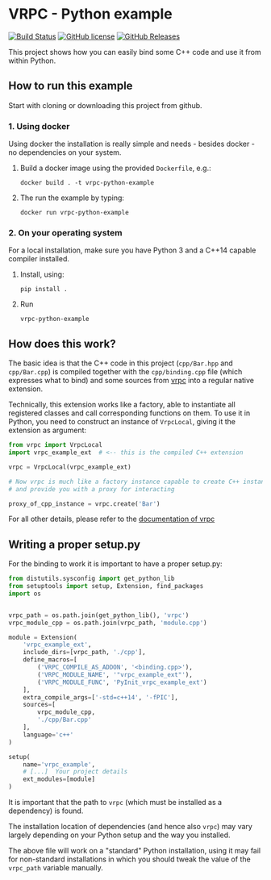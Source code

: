 # VRPC - Python example
[![Build Status](https://travis-ci.org/bheisen/vrpc-python-example.svg?branch=master)](https://travis-ci.org/bheisen/vrpc-python-example)
[![GitHub license](https://img.shields.io/badge/license-MIT-blue.svg)](https://raw.githubusercontent.com/bheisen/vrpc-python-example/master/LICENSE)
[![GitHub Releases](https://img.shields.io/github/tag/bheisen/vrpc.svg)](https://github.com/bheisen/vrpc/tag)

This project shows how you can easily bind some C++ code and use it from within
Python.

## How to run this example

Start with cloning or downloading this project from github.

### 1. Using docker

Using docker the installation is really simple and needs - besides docker -
no dependencies on your system.

1. Build a docker image using the provided `Dockerfile`, e.g.:

    ```
    docker build . -t vrpc-python-example
    ```

2. The run the example by typing:

    ```
    docker run vrpc-python-example
    ```

### 2. On your operating system

For a local installation, make sure you have Python 3 and a C++14 capable
compiler installed.

1. Install, using:
    ```
    pip install .
    ```

2. Run
    ```
    vrpc-python-example
    ```

## How does this work?

The basic idea is that the C++ code in this project (`cpp/Bar.hpp` and
`cpp/Bar.cpp`) is compiled together with the `cpp/binding.cpp` file (which
expresses what to bind) and some sources from
[vrpc](https://github.com/bheisen/vrpc) into a regular native extension.

Technically, this extension works like a factory, able to instantiate all
registered classes and call corresponding functions on them. To use it in
Python, you need to construct an instance of `VrpcLocal`, giving it the
extension as argument:

```python
from vrpc import VrpcLocal
import vrpc_example_ext  # <-- this is the compiled C++ extension

vrpc = VrpcLocal(vrpc_example_ext)

# Now vrpc is much like a factory instance capable to create C++ instance
# and provide you with a proxy for interacting

proxy_of_cpp_instance = vrpc.create('Bar')
```

For all other details, please refer to the [documentation of
vrpc](https://github.com/bheisen/vrpc#readme)

## Writing a proper setup.py

For the binding to work it is important to have a proper setup.py:

```python
from distutils.sysconfig import get_python_lib
from setuptools import setup, Extension, find_packages
import os


vrpc_path = os.path.join(get_python_lib(), 'vrpc')
vrpc_module_cpp = os.path.join(vrpc_path, 'module.cpp')

module = Extension(
    'vrpc_example_ext',
    include_dirs=[vrpc_path, './cpp'],
    define_macros=[
        ('VRPC_COMPILE_AS_ADDON', '<binding.cpp>'),
        ('VRPC_MODULE_NAME', '"vrpc_example_ext"'),
        ('VRPC_MODULE_FUNC', 'PyInit_vrpc_example_ext')
    ],
    extra_compile_args=['-std=c++14', '-fPIC'],
    sources=[
        vrpc_module_cpp,
        './cpp/Bar.cpp'
    ],
    language='c++'
)

setup(
    name='vrpc_example',
    # [...]  Your project details
    ext_modules=[module]
)
```

It is important that the path to `vrpc` (which must be installed as a
dependency) is found.

The installation location of dependencies (and hence also `vrpc`) may vary
largely depending on your Python setup and the way you installed.

The above file will work on a "standard" Python installation, using it may fail
for non-standard installations in which you should tweak the value of the
`vrpc_path` variable manually.
